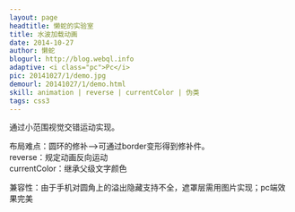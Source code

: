 ```yaml
---
layout: page
headtitle: 懒蛇的实验室
title: 水波加载动画
date: 2014-10-27
author: 懒蛇
blogurl: http://blog.webql.info
adaptive: <i class="pc">Pc</i>
pic: 20141027/1/demo.jpg
demourl: 20141027/1/demo.html
skill: animation | reverse | currentColor | 伪类
tags: css3
---
```



通过小范围视觉交错运动实现。

布局难点：圆环的修补——>可通过border变形得到修补件。<br />
reverse：规定动画反向运动<br />
currentColor：继承父级文字颜色

兼容性：由于手机对圆角上的溢出隐藏支持不全，遮罩层需用图片实现；pc端效果完美